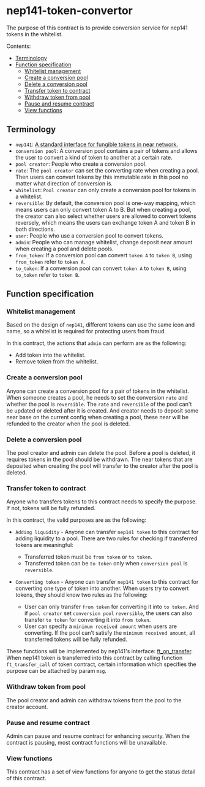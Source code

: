 # nep141-token-convertor

The purpose of this contract is to provide conversion service for nep141 tokens in the whitelist.

Contents:

- [Terminology](#terminology)
- [Function specification](#function-specification)
  - [Whitelist management](#Whitelist-management)
  - [Create a conversion pool](#Create-a-conversion-pool)
  - [Delete a conversion pool](#Delete-a-conversion-pool)
  - [Transfer token to contract](#Transfer-token-to-contract)
  - [Withdraw token from pool](#Withdraw-token-from-pool)
  - [Pause and resume contract](#Pause-and-resume-contract)
  - [View functions](#View-functions)

## Terminology

- `nep141`: [A standard interface for fungible tokens in near network.](https://nomicon.io/Standards/FungibleToken/Core)
- `conversion pool`: A conversion pool contains a pair of tokens and allows the user to convert a kind of token to another at a certain rate.
- `pool creator`: People who create a conversion pool.
- `rate`: The `pool creator` can set the converting rate when creating a pool. Then users can convert tokens by this immutable rate in this pool no matter what direction of conversion is.
- `whitelist`: `Pool creator` can only create a conversion pool for tokens in a whitelist.
- `reversible`: By default, the conversion pool is one-way mapping, which means users can only convert token A to B. But when creating a pool, the creator can also select whether users are allowed to convert tokens reversely, which means the users can exchange token A and token B in both directions.
- `user`: People who use a conversion pool to convert tokens.
- `admin`: People who can manage whitelist, change deposit near amount when creating a pool and delete pools.
- `from_token`: If a conversion pool can convert `token A` to `token B`, using `from_token` refer to `token A`.
- `to_token`: If a conversion pool can convert `token A` to `token B`, using `to_token` refer to `token B`.

## Function specification

### Whitelist management

Based on the design of `nep141`, different tokens can use the same icon and name, so a whitelist is required for protecting users from fraud.

In this contract, the actions that `admin` can perform are as the following:

- Add token into the whitelist.
- Remove token from the whitelist.

### Create a conversion pool

Anyone can create a conversion pool for a pair of tokens in the whitelist. When someone creates a pool, he needs to set the conversion `rate` and whether the pool is `reversible`. The `rate` and `reversible` of the pool can't be updated or deleted after it is created. And creator needs to deposit some near base on the current config when creating a pool, these near will be refunded to the creator when the pool is deleted.

### Delete a conversion pool

The pool creator and admin can delete the pool. Before a pool is deleted, it requires tokens in the pool should be  withdrawn. The near tokens that are deposited when creating the pool will transfer to the creator after the pool is deleted.

### Transfer token to contract

Anyone who transfers tokens to this contract needs to specify the purpose. If not, tokens will be fully refunded.

In this contract, the valid purposes are as the following:

- `Adding liquidity` - Anyone can transfer `nep141 token` to this contract for adding liquidity to a pool. There are two rules for checking if transferred tokens are meaningful:

  - Transferred token must be `from token` or `to token`.
  - Transferred token can be `to token` only when `conversion pool` is `reversible`.
- `Converting token` - Anyone can transfer `nep141 token` to this contract for converting one type of token into another. When users try to convert tokens, they should know two rules as the following:

  - User can only transfer `from token` for converting it into `to token`. And if `pool creator` set `conversion pool` `reversible`, the users can also transfer `to token` for converting it into `from token`.

  * User can specify a `minimum received amount` when users are converting. If the pool can’t satisfy the `minimum received amount`, all transferred tokens will be fully refunded.

These functions will be implemented by nep141's interface: [ft_on_transfer](https://nomicon.io/Standards/FungibleToken/Core#reference-level-explanation). When nep141 token is transferred into this contract by calling function `ft_transfer_call` of token contract, certain information which specifies the purpose can be attached by param `msg`.

### Withdraw token from pool

The pool creator and admin can withdraw tokens from the pool to the creator account.

### Pause and resume contract

Admin can pause and resume contract for enhancing security. When the contract is pausing, most contract functions will be unavailable.

### View functions

This contract has a set of view functions for anyone to get the status detail of this contract.
